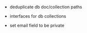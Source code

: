 - deduplicate db doc/collection paths
- interfaces for db collections

- set email field to be private
